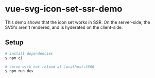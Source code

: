 # vue-svg-icon-set-ssr-demo

This demo shows that the icon set works in SSR. On the server-side, the SVG's aren't rendered, and is hyderated on the client-side.

## Setup

```bash
# install dependencies
$ npm ci

# serve with hot reload at localhost:3000
$ npm run dev
```

